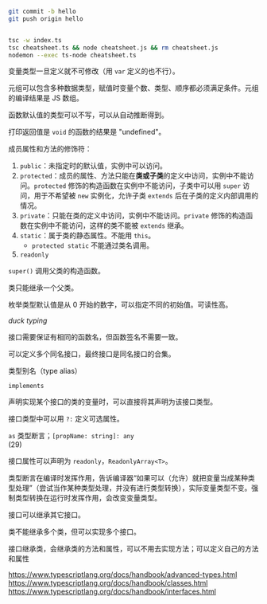 
```bash 
git commit -b hello
git push origin hello


tsc -w index.ts
tsc cheatsheet.ts && node cheatsheet.js && rm cheatsheet.js
nodemon --exec ts-node cheatsheet.ts
```

变量类型一旦定义就不可修改（用 `var` 定义的也不行）。

元组可以包含多种数据类型，赋值时变量个数、类型、顺序都必须满足条件。元组的编译结果是 JS 数组。

函数默认值的类型可以不写，可以从自动推断得到。

打印返回值是 `void` 的函数的结果是 "undefined"。

成员属性和方法的修饰符：
1. `public`：未指定时的默认值，实例中可以访问。
2. `protected`：成员的属性、方法只能在**类或子类**的定义中访问，实例中不能访问。`protected` 修饰的构造函数在实例中不能访问，子类中可以用 `super` 访问，用于不希望被 `new` 实例化，允许子类 `extends` 后在子类的定义内部调用的情况。
3. `private`：只能在类的定义中访问，实例中不能访问。`private` 修饰的构造函数在实例中不能访问，这样的类不能被 `extends` 继承。
4. `static`：属于类的静态属性。不能用 `this`。
    - `protected static` 不能通过类名调用。
5. `readonly`

`super()` 调用父类的构造函数。

类只能继承一个父类。

枚举类型默认值是从 0 开始的数字，可以指定不同的初始值。可读性高。

*duck typing*

接口需要保证有相同的函数名，但函数签名不需要一致。

可以定义多个同名接口，最终接口是同名接口的合集。

类型别名（type alias）

`implements`

声明实现某个接口的类的变量时，可以直接将其声明为该接口类型。

接口类型中可以用 `?:` 定义可选属性。

`as` 类型断言；`[propName: string]: any`  
(29)

接口属性可以声明为 `readonly`，`ReadonlyArray<T>`。

类型断言在编译时发挥作用，告诉编译器“如果可以（允许）就把变量当成某种类型处理”（尝试当作某种类型处理，并没有进行类型转换），实际变量类型不变。强制类型转换在运行时发挥作用，会改变变量类型。

接口可以继承其它接口。

类不能继承多个类，但可以实现多个接口。

接口继承类，会继承类的方法和属性，可以不用去实现方法；可以定义自己的方法和属性




























https://www.typescriptlang.org/docs/handbook/advanced-types.html    
https://www.typescriptlang.org/docs/handbook/classes.html  
https://www.typescriptlang.org/docs/handbook/interfaces.html